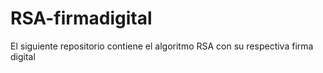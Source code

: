 # RSA-firmadigital
El siguiente repositorio contiene el algoritmo RSA con su respectiva firma digital
